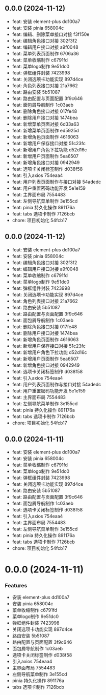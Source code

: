 ## 0.0.0 (2024-11-12)

* feat: 安装 element-plus dd100a7
* feat: 安装 pinia 658004c
* feat: 编辑、删除菜单接口对接 f3f150e
* feat: 编辑角色接口对接 302f3f2
* feat: 编辑用户接口对接 a9f0048
* feat: 菜单列表页面制作 6706a36
* feat: 菜单收缩制作 c6791fd
* feat: 菜单logo制作 9e51dc0
* feat: 弹框组件封装 7423998
* feat: 关闭选项卡功能实现 897d4ce
* feat: 角色列表接口对接 21a7662
* feat: 路由安装 5b51087
* feat: 路由配置与页面配置 3f9c646
* feat: 面包屑导航制作 1c03aeb
* feat: 删除角色接口对接 017fe48
* feat: 删除用户接口对接 1474bea
* feat: 新增菜单页面对接 6d33a63
* feat: 新增菜单页面制作 ed5925d
* feat: 新增角色页面制作 4616063
* feat: 新增用户保存接口对接 51c23fc
* feat: 新增用户角色下拉功能 d52d16c
* feat: 新增用户页面制作 5ea6507
* feat: 新增⻆色接口对接 0942949
* feat: 选项卡关闭标签制作 d038f58
* feat: 引入axios 754eaa4
* feat: 用户列表⻚面制作与接口对接 54adedc
* feat: 用户重置密码功能开发 5e1e159
* feat: 主界面布局 7554483
* feat: 左侧导航菜单制作 3e155cd
* feat: pinia 持久化操作 891176a
* feat: tabs 选项卡制作 7126bcb
* chore: 项目初始化 54fcb17



## 0.0.0 (2024-11-12)

- feat: 安装 element-plus dd100a7
- feat: 安装 pinia 658004c
- feat: 编辑角色接口对接 302f3f2
- feat: 编辑用户接口对接 a9f0048
- feat: 菜单收缩制作 c6791fd
- feat: 菜单logo制作 9e51dc0
- feat: 弹框组件封装 7423998
- feat: 关闭选项卡功能实现 897d4ce
- feat: 角色列表接口对接 21a7662
- feat: 路由安装 5b51087
- feat: 路由配置与页面配置 3f9c646
- feat: 面包屑导航制作 1c03aeb
- feat: 删除角色接口对接 017fe48
- feat: 删除用户接口对接 1474bea
- feat: 新增角色页面制作 4616063
- feat: 新增用户保存接口对接 51c23fc
- feat: 新增用户角色下拉功能 d52d16c
- feat: 新增用户页面制作 5ea6507
- feat: 新增角色接口对接 0942949
- feat: 选项卡关闭标签制作 d038f58
- feat: 引入axios 754eaa4
- feat: 用户列表⻚面制作与接口对接 54adedc
- feat: 用户重置密码功能开发 5e1e159
- feat: 主界面布局 7554483
- feat: 左侧导航菜单制作 3e155cd
- feat: pinia 持久化操作 891176a
- feat: tabs 选项卡制作 7126bcb
- chore: 项目初始化 54fcb17

## 0.0.0 (2024-11-11)

- feat: 安装 element-plus dd100a7
- feat: 安装 pinia 658004c
- feat: 菜单收缩制作 c6791fd
- feat: 菜单logo制作 9e51dc0
- feat: 弹框组件封装 7423998
- feat: 关闭选项卡功能实现 897d4ce
- feat: 路由安装 5b51087
- feat: 路由配置与页面配置 3f9c646
- feat: 面包屑导航制作 1c03aeb
- feat: 选项卡关闭标签制作 d038f58
- feat: 引入axios 754eaa4
- feat: 主界面布局 7554483
- feat: 左侧导航菜单制作 3e155cd
- feat: pinia 持久化操作 891176a
- feat: tabs 选项卡制作 7126bcb
- chore: 项目初始化 54fcb17

# 0.0.0 (2024-11-11)

### Features

- 安装 element-plus dd100a7
- 安装 pinia 658004c
- 菜单收缩制作 c6791fd
- 菜单logo制作 9e51dc0
- 弹框组件封装 7423998
- 关闭选项卡功能实现 897d4ce
- 路由安装 5b51087
- 路由配置与页面配置 3f9c646
- 面包屑导航制作 1c03aeb
- 选项卡关闭标签制作 d038f58
- 引入axios 754eaa4
- 主界面布局 7554483
- 左侧导航菜单制作 3e155cd
- pinia 持久化操作 891176a
- tabs 选项卡制作 7126bcb
